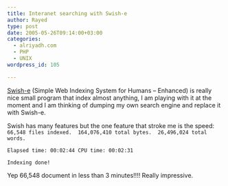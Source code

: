 ```yaml
---
title: Interanet searching with Swish-e
author: Rayed
type: post
date: 2005-05-26T09:14:00+03:00
categories:
  - alriyadh.com
  - PHP
  - UNIX
wordpress_id: 105

---
```

<p><a href="http://swish-e.org/">Swish-e</a> (Simple Web Indexing System for Humans &#8211; Enhanced) is really nice small program that index almost anything, I am playing with it at the moment and I am thinking of dumping my own search engine and replace it with Swish-e.</p>
<p>Swish has many features but the one feature that stroke me is the speed:<br />
<code>66,548 files indexed.  164,076,410 total bytes.  26,496,024 total words.<br />
Elapsed time: 00:02:44 CPU time: 00:02:31<br />
Indexing done!</code></p>
<p>Yep 66,548 document in less than 3 minutes!!!! Really impressive.</p>
